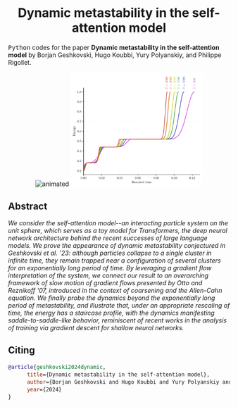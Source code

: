 <!-- Title -->
<h1 align="center">
  Dynamic metastability in the self-attention model
</h1>

<tt>Python</tt> codes for the paper 
**Dynamic metastability in the self-attention model** by Borjan Geshkovski, Hugo Koubbi, Yury Polyanskiy, and Philippe Rigollet. 

<p align="center">
  <img src="movies/1.gif" alt="animated" width="400"/>
  <img src="rainbow.png" width="300"/>
</p>


## Abstract

*We consider the self-attention model--an interacting particle system on the unit sphere, which serves as a toy model for Transformers, the deep neural network architecture behind the recent successes of large language models. We prove the appearance of dynamic metastability conjectured in Geshkovski et al. '23: although particles collapse to a single cluster in infinite time, they remain trapped near a configuration of several clusters for an exponentially long period of time. By leveraging a gradient flow interpretation of the system, we connect our result to an overarching framework of slow motion of gradient flows presented by Otto and Reznikoff '07, introduced in the context of coarsening and the Allen-Cahn equation. We finally probe the dynamics beyond the exponentially long period of metastability, and illustrate that, under an appropriate rescaling of time, the energy has a staircase profile, with the dynamics manifesting saddle-to-saddle-like behavior, reminiscent of recent works in the analysis of training via gradient descent for shallow neural networks.*

## Citing

```bibtex
@article{geshkovski2024dynamic,
      title={Dynamic metastability in the self-attention model}, 
      author={Borjan Geshkovski and Hugo Koubbi and Yury Polyanskiy and Philippe Rigollet},
      year={2024}
}
```
